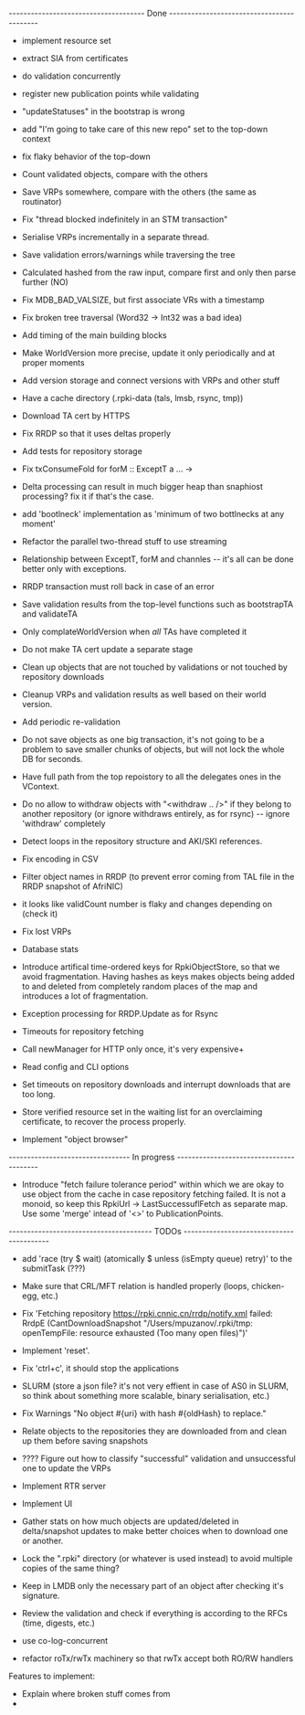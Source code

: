 ------------------------------------- Done ------------------------------------------
+ implement resource set
+ extract SIA from certificates
+ do validation concurrently 

+ register new publication points while validating

+ "updateStatuses" in the bootstrap is wrong
+ add "I'm going to take care of this new repo" set to the top-down context

+ fix flaky behavior of the top-down
+ Count validated objects, compare with the others
+ Save VRPs somewhere, compare with the others (the same as routinator)
+ Fix "thread blocked indefinitely in an STM transaction"
+ Serialise VRPs incrementally in a separate thread.
+ Save validation errors/warnings while traversing the tree
+ Calculated hashed from the raw input, compare first and only then parse further (NO)
+ Fix MDB_BAD_VALSIZE, but first associate VRs with a timestamp
+ Fix broken tree traversal (Word32 -> Int32 was a bad idea)
+ Add timing of the main building blocks
+ Make WorldVersion more precise, update it only periodically and at proper moments
+ Add version storage and connect versions with VRPs and other stuff
+ Have a cache directory (.rpki-data (tals, lmsb, rsync, tmp))
+ Download TA cert by HTTPS 
+ Fix RRDP so that it uses deltas properly
+ Add tests for repository storage
+ Fix txConsumeFold for forM :: ExceptT a ... -> 
+ Delta processing can result in much bigger heap than snaphiost processing? fix it if that's the case.
+ add 'bootlneck' implementation as 'minimum of two bottlnecks at any moment'
+ Refactor the parallel two-thread stuff to use streaming
+ Relationship between ExceptT, forM and channles -- it's all can be done better only with exceptions.
+ RRDP transaction must roll back in case of an error
+ Save validation results from the top-level functions such as bootstrapTA and validateTA
+ Only complateWorldVersion when _all_ TAs have completed it
+ Do not make TA cert update a separate stage
+ Clean up objects that are not touched by validations or not touched by repository downloads
+ Cleanup VRPs and validation results as well based on their world version.
+ Add periodic re-validation
+ Do not save objects as one big transaction, it's not going to be a problem to save smaller chunks of objects, but will not lock the whole DB for seconds.
+ Have full path from the top repoistory to all the delegates ones in the VContext.
+ Do no allow to withdraw objects with "<withdraw .. />" if they belong to another repository (or ignore withdraws entirely, as for rsync) -- ignore 'withdraw' completely
+ Detect loops in the repository structure and AKI/SKI references.
+ Fix encoding in CSV
+ Filter object names in RRDP (to prevent error coming from TAL file in the RRDP snapshot of AfriNIC)
+ it looks like validCount number is flaky and changes depending on (check it)
+ Fix lost VRPs
+ Database stats
+ Introduce artifical time-ordered keys for RpkiObjectStore, so that we avoid fragmentation. 
  Having hashes as keys makes objects being added to and deleted from completely random places
  of the map and introduces a lot of fragmentation.
+ Exception processing for RRDP.Update as for Rsync
+ Timeouts for repository fetching 
+ Call newManager for HTTP only once, it's very expensive+
+ Read config and CLI options
+ Set timeouts on repository downloads and interrupt downloads that are too long.
+ Store verified resource set in the waiting list for an overclaiming certificate, to recover the process properly.
+ Implement "object browser"


---------------------------------  In progress ----------------------------------------

- Introduce "fetch failure tolerance period" within which we are okay to use object from the cache in case repository fetching failed.
  It is not a monoid, so keep this RpkiUrl -> LastSuccessuflFetch as separate map. Use some 'merge' intead of '<>' to PublicationPoints.

--------------------------------------- TODOs -----------------------------------------

- add 'race (try $ wait) (atomically $ unless (isEmpty queue) retry)' to the submitTask (???)
- Make sure that CRL/MFT relation is handled properly (loops, chicken-egg, etc.)

- Fix 'Fetching repository https://rpki.cnnic.cn/rrdp/notify.xml failed: RrdpE (CantDownloadSnapshot "/Users/mpuzanov/.rpki/tmp: openTempFile: resource exhausted (Too many open files)")'

- Implement 'reset'.
- Fix 'ctrl+c', it should stop the applications

- SLURM (store a json file? it's not very effient in case of AS0 in SLURM, so think about something more scalable, binary serialisation, etc.)

- Fix Warnings "No object #{uri} with hash #{oldHash} to replace."
- Relate objects to the repositories they are downloaded from and clean up them before saving snapshots

- ???? Figure out how to classify "successful" validation and unsuccessful one to update the VRPs

- Implement RTR server
- Implement UI

- Gather stats on how much objects are updated/deleted in delta/snapshot updates to make better 
  choices when to download one or another.

- Lock the ".rpki" directory (or whatever is used instead) to avoid multiple copies of the same thing?

- Keep in LMDB only the necessary part of an object after checking it's signature.
- Review the validation and check if everything is according to the RFCs (time, digests, etc.)


- use co-log-concurrent
- refactor roTx/rwTx machinery so that rwTx accept both RO/RW handlers



Features to implement:
- Explain where broken stuff comes from
- 
